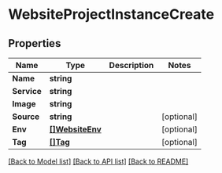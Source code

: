 # WebsiteProjectInstanceCreate

## Properties

Name | Type | Description | Notes
------------ | ------------- | ------------- | -------------
**Name** | **string** |  | 
**Service** | **string** |  | 
**Image** | **string** |  | 
**Source** | **string** |  | [optional] 
**Env** | [**[]WebsiteEnv**](website.env.md) |  | [optional] 
**Tag** | [**[]Tag**](tag.md) |  | [optional] 

[[Back to Model list]](../README.md#documentation-for-models) [[Back to API list]](../README.md#documentation-for-api-endpoints) [[Back to README]](../README.md)


